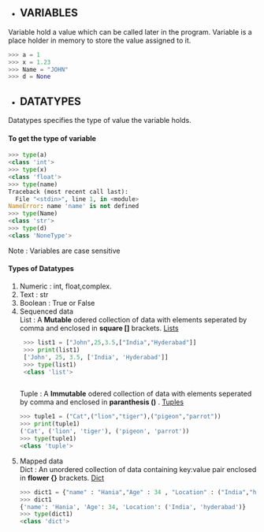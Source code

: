 * ## VARIABLES
Variable hold a value which can be called later in the program. Variable is a place holder in memory to store the value assigned to it.

```python
>>> a = 1
>>> x = 1.23
>>> Name = "JOHN"
>>> d = None

```

* ## DATATYPES
Datatypes specifies the type of value the variable holds.  
#### To get the type of variable

```python
>>> type(a)
<class 'int'>
>>> type(x)
<class 'float'>
>>> type(name)
Traceback (most recent call last):
  File "<stdin>", line 1, in <module>
NameError: name 'name' is not defined
>>> type(Name)
<class 'str'>
>>> type(d)
<class 'NoneType'>

```
Note : Variables are case sensitive

#### Types of Datatypes

1. Numeric : int, float,complex.
2. Text : str
3. Boolean : True or False
4. Sequenced data    
      List : A **Mutable** odered collection of data with elements seperated by comma and enclosed in **square []** brackets.  [Lists](List)
   ``` python
    >>> list1 = ["John",25,3.5,["India","Hyderabad"]]
    >>> print(list1)
    ['John', 25, 3.5, ['India', 'Hyderabad']]
    >>> type(list1)
    <class 'list'>


   
   ```
      Tuple : A **Immutable** odered collection of data with elements seperated by comma and enclosed in **paranthesis ()** . [Tuples](Tuple)
    ``` python
    >>> tuple1 = ("Cat",("lion","tiger"),("pigeon","parrot"))
    >>> print(tuple1)
    ('Cat', ('lion', 'tiger'), ('pigeon', 'parrot'))
    >>> type(tuple1)
    <class 'tuple'>

   ```
6. Mapped data     
       Dict : An unordered collection of data containing key:value pair  enclosed in **flower {}** brackets. [Dict](Dict)
    ``` python
    >>> dict1 = {"name" : "Hania","Age" : 34 , "Location" : ("India","hyderabad")}
    >>> dict1
    {'name': 'Hania', 'Age': 34, 'Location': ('India', 'hyderabad')}
    >>> type(dict1)
    <class 'dict'>
   ```
